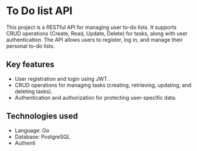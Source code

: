 # To Do list API

This project is a RESTful API for managing user to-do lists. It supports CRUD operations (Create, Read, Update, Delete) for tasks, along with user authentication. The API allows users to register, log in, and manage their personal to-do lists.

## Key features
- User registration and login using JWT.
- CRUD operations for managing tasks (creating, retrieving, updating, and deleting tasks).
- Authentication and authorization for protecting user-specific data.

## Technologies used
- Language: Go
- Database: PostgreSQL
- Authenti